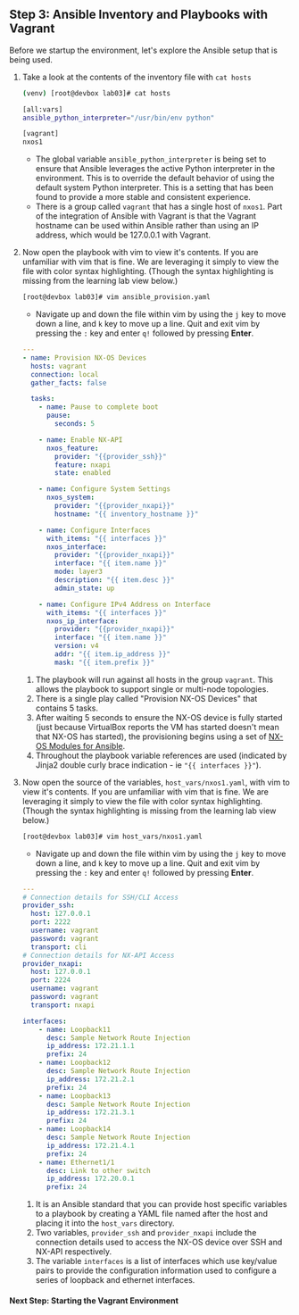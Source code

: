 ## Step 3: Ansible Inventory and Playbooks with Vagrant

Before we startup the environment, let's explore the Ansible setup that is being used.  

1. Take a look at the contents of the inventory file with `cat hosts`

    ```bash
    (venv) [root@devbox lab03]# cat hosts

    [all:vars]
    ansible_python_interpreter="/usr/bin/env python"

    [vagrant]
    nxos1
    ```

    * The global variable `ansible_python_interpreter` is being set to ensure that Ansible leverages the active Python interpreter in the environment.  This is to override the default behavior of using the default system Python interpreter.  This is a setting that has been found to provide a more stable and consistent experience.  
    * There is a group called `vagrant` that has a single host of `nxos1`.  Part of the integration of Ansible with Vagrant is that the Vagrant hostname can be used within Ansible rather than using an IP address, which would be 127.0.0.1 with Vagrant.  

1. Now open the playbook with vim to view it's contents.  If you are unfamiliar with vim that is fine.  We are leveraging it simply to view the file with color syntax highlighting.  (Though the syntax highlighting is missing from the learning lab view below.)

    ```bash
    [root@devbox lab03]# vim ansible_provision.yaml
    ```

    * Navigate up and down the file within vim by using the `j` key to move down a line, and `k` key to move up a line.  Quit and exit vim by pressing the `:` key and enter `q!` followed by pressing **Enter**.

    ```yaml
    ---
    - name: Provision NX-OS Devices
      hosts: vagrant
      connection: local
      gather_facts: false

      tasks:
        - name: Pause to complete boot
          pause:
            seconds: 5

        - name: Enable NX-API
          nxos_feature:
            provider: "{{provider_ssh}}"
            feature: nxapi
            state: enabled

        - name: Configure System Settings
          nxos_system:
            provider: "{{provider_nxapi}}"
            hostname: "{{ inventory_hostname }}"

        - name: Configure Interfaces
          with_items: "{{ interfaces }}"
          nxos_interface:
            provider: "{{provider_nxapi}}"
            interface: "{{ item.name }}"
            mode: layer3
            description: "{{ item.desc }}"
            admin_state: up

        - name: Configure IPv4 Address on Interface
          with_items: "{{ interfaces }}"
          nxos_ip_interface:
            provider: "{{provider_nxapi}}"
            interface: "{{ item.name }}"
            version: v4
            addr: "{{ item.ip_address }}"
            mask: "{{ item.prefix }}"
    ```

    1. The playbook will run against all hosts in the group `vagrant`.  This allows the playbook to support single or multi-node topologies.
    1. There is a single play called "Provision NX-OS Devices" that contains 5 tasks.  
    1. After waiting 5 seconds to ensure the NX-OS device is fully started (just because VirtualBox reports the VM has started doesn't mean that NX-OS has started), the provisioning begins using a set of [NX-OS Modules for Ansible](http://docs.ansible.com/ansible/latest/list_of_network_modules.html#nxos).  
    1. Throughout the playbook variable references are used (indicated by Jinja2 double curly brace indication - ie `"{{ interfaces }}"`).  

1. Now open the source of the variables, `host_vars/nxos1.yaml`, with vim to view it's contents.  If you are unfamiliar with vim that is fine.  We are leveraging it simply to view the file with color syntax highlighting.  (Though the syntax highlighting is missing from the learning lab view below.)

    ```bash
    [root@devbox lab03]# vim host_vars/nxos1.yaml
    ```

    * Navigate up and down the file within vim by using the `j` key to move down a line, and `k` key to move up a line.  Quit and exit vim by pressing the `:` key and enter `q!` followed by pressing **Enter**.

    ```yaml
    ---
    # Connection details for SSH/CLI Access
    provider_ssh:
      host: 127.0.0.1
      port: 2222
      username: vagrant
      password: vagrant
      transport: cli
    # Connection details for NX-API Access
    provider_nxapi:
      host: 127.0.0.1
      port: 2224
      username: vagrant
      password: vagrant
      transport: nxapi

    interfaces:
        - name: Loopback11
          desc: Sample Network Route Injection
          ip_address: 172.21.1.1
          prefix: 24
        - name: Loopback12
          desc: Sample Network Route Injection
          ip_address: 172.21.2.1
          prefix: 24
        - name: Loopback13
          desc: Sample Network Route Injection
          ip_address: 172.21.3.1
          prefix: 24
        - name: Loopback14
          desc: Sample Network Route Injection
          ip_address: 172.21.4.1
          prefix: 24
        - name: Ethernet1/1
          desc: Link to other switch
          ip_address: 172.20.0.1
          prefix: 24
    ```    

    1. It is an Ansible standard that you can provide host specific variables to a playbook by creating a YAML file named after the host and placing it into the `host_vars` directory.  
    1. Two variables, `provider_ssh` and `provider_nxapi` include the connection details used to access the NX-OS device over SSH and NX-API respectively.  
    1. The variable `interfaces` is a list of interfaces which use key/value pairs to provide the configuration information used to configure a series of loopback and ethernet interfaces.  

#### Next Step: Starting the Vagrant Environment 
